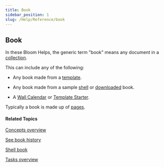 ```yaml
---
title: Book
sidebar_position: 1
slug: /Help/Reference/book
---
```


## Book

In these Bloom Helps, the generic term "book" means any document in a [collection](Collection.md).

This can include any of the following:

-   Any book made from a [template](Template.md).
    
-   Any book made from a sample [shell](Shell_book.md) or [downloaded](../Tasks/Basic_tasks/Get_a_book_from_BloomLibrary.md) book.
    
-   A [Wall Calendar](Wall_Calendar.md) or [Template Starter](Template_Starter.md).
    

Typically a book is made up of [pages](Page.md).

#### Related Topics

[Concepts overview](Concepts_overview.md)

[See book history](../Tasks/Basic_tasks/See_book_history.md)

[Shell book](Shell_book.md)

[Tasks overview](../Tasks/Tasks_overview.md)